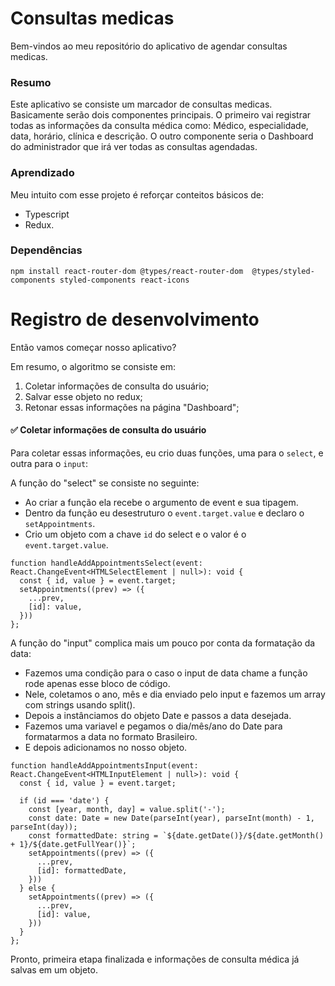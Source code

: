 # Consultas medicas
Bem-vindos ao meu repositório do aplicativo de agendar consultas medicas.

### Resumo
Este aplicativo se consiste um marcador de consultas medicas. Basicamente serão dois componentes principais. O primeiro vai registrar todas as informações da consulta médica como: Médico, especialidade, data, horário, clínica e descrição. O outro componente seria o Dashboard do administrador que irá ver todas as consultas agendadas.

### Aprendizado
Meu intuito com esse projeto é reforçar conteitos básicos de:
- Typescript
- Redux.

### Dependências
```shell
npm install react-router-dom @types/react-router-dom  @types/styled-components styled-components react-icons 
```

# Registro de desenvolvimento
Então vamos começar nosso aplicativo?

Em resumo, o algoritmo se consiste em: 

1. Coletar informações de consulta do usuário;
2. Salvar esse objeto no redux;
3. Retonar essas informações na página "Dashboard"; 


#### ✅ Coletar informações de consulta do usuário
Para coletar essas informações, eu crio duas funções, uma para o `select`, e outra para o `input`:

A função do "select" se consiste no seguinte: 
- Ao criar a função ela recebe o argumento de event e sua tipagem.
- Dentro da função eu desestruturo o `event.target.value` e declaro o `setAppointments`.
- Crio um objeto com a chave `id` do select e o valor é o `event.target.value`.

```tsx
function handleAddAppointmentsSelect(event: React.ChangeEvent<HTMLSelectElement | null>): void {
  const { id, value } = event.target;
  setAppointments((prev) => ({
    ...prev,
    [id]: value,
  }))
};
```

A função do "input" complica mais um pouco por conta da formatação da data:
- Fazemos uma condição para o caso o input de data chame a função rode apenas esse bloco de código.
- Nele, coletamos o ano, mês e dia enviado pelo input e fazemos um array com strings usando split().
- Depois a instânciamos do objeto Date e passos a data desejada.
- Fazemos uma variavel e pegamos o dia/mês/ano do Date para formatarmos a data no formato Brasileiro.
- E depois adicionamos no nosso objeto.
```tsx
function handleAddAppointmentsInput(event: React.ChangeEvent<HTMLInputElement | null>): void {
  const { id, value } = event.target;

  if (id === 'date') {
    const [year, month, day] = value.split('-');
    const date: Date = new Date(parseInt(year), parseInt(month) - 1, parseInt(day));
    const formattedDate: string = `${date.getDate()}/${date.getMonth() + 1}/${date.getFullYear()}`;
    setAppointments((prev) => ({
      ...prev,
      [id]: formattedDate,
    }))
  } else {
    setAppointments((prev) => ({
      ...prev,
      [id]: value,
    }))
  }
};
```

Pronto, primeira etapa finalizada e informações de consulta médica já salvas em um objeto.
